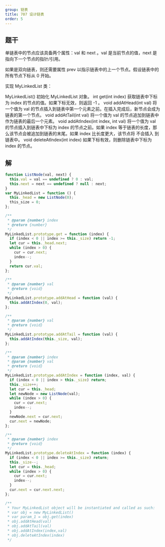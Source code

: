 ```yaml
---
group: 链表
title: 707 设计链表
order: 5
---
```


## 题干

单链表中的节点应该具备两个属性：val 和 next 。val 是当前节点的值，next 是指向下一个节点的指针/引用。

如果是双向链表，则还需要属性 prev 以指示链表中的上一个节点。假设链表中的所有节点下标从 0 开始。

实现 MyLinkedList 类：

MyLinkedList() 初始化 MyLinkedList 对象。
int get(int index) 获取链表中下标为 index 的节点的值。如果下标无效，则返回 -1 。
void addAtHead(int val) 将一个值为 val 的节点插入到链表中第一个元素之前。在插入完成后，新节点会成为链表的第一个节点。
void addAtTail(int val) 将一个值为 val 的节点追加到链表中作为链表的最后一个元素。
void addAtIndex(int index, int val) 将一个值为 val 的节点插入到链表中下标为 index 的节点之前。如果 index 等于链表的长度，那么该节点会被追加到链表的末尾。如果 index 比长度更大，该节点将 不会插入 到链表中。
void deleteAtIndex(int index) 如果下标有效，则删除链表中下标为 index 的节点。

## 解

```js
function ListNode(val, next) {
  this.val = val == undefined ? 0 : val;
  this.next = next == undefined ? null : next;
}
var MyLinkedList = function () {
  this._head = new ListNode(0);
  this_size = 0;
};

/**
 * @param {number} index
 * @return {number}
 */
MyLinkedList.prototype.get = function (index) {
  if (index < 0 || index >= this._size) return -1;
  let cur = this._head.next;
  while (index > 0) {
    cur = cur.next;
    index--;
  }
  return cur.val;
};

/**
 * @param {number} val
 * @return {void}
 */
MyLinkedList.prototype.addAtHead = function (val) {
  this.addAtIndex(0, val);
};

/**
 * @param {number} val
 * @return {void}
 */
MyLinkedList.prototype.addAtTail = function (val) {
  this.addAtIndex(this._size, val);
};

/**
 * @param {number} index
 * @param {number} val
 * @return {void}
 */
MyLinkedList.prototype.addAtIndex = function (index, val) {
  if (index < 0 || index > this._size) return;
  this._size++;
  let cur = this._head;
  let newNode = new ListNode(val);
  while (index > 0) {
    cur = cur.next;
    index--;
  }
  newNode.next = cur.next;
  cur.next = newNode;
};

/**
 * @param {number} index
 * @return {void}
 */
MyLinkedList.prototype.deleteAtIndex = function (index) {
  if (index < 0 || index >= this._size) return;
  this._size--;
  let cur = this._head;
  while (index > 0) {
    cur = cur.next;
    index--;
  }
  cur.next = cur.next.next;
};

/**
 * Your MyLinkedList object will be instantiated and called as such:
 * var obj = new MyLinkedList()
 * var param_1 = obj.get(index)
 * obj.addAtHead(val)
 * obj.addAtTail(val)
 * obj.addAtIndex(index,val)
 * obj.deleteAtIndex(index)
 */
```
